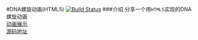 #DNA螺旋动画(HTML5)
[![Build Status](https://travis-ci.org/garychenming/garychenming.github.io.svg?branch=master)](https://travis-ci.org/garychenming/garychenming.github.io)
###介绍
分享一个用`HTML5`实现的DNA螺旋动画<br/>
[动画展示](http://www.senhaochen.com)<br/>
[源码地址](http://www.html5tricks.com/html5-dna-helix.html)

